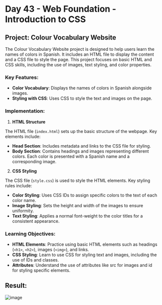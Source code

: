 # Day 43 - Web Foundation - Introduction to CSS

## Project: Colour Vocabulary Website

The Colour Vocabulary Website project is designed to help users learn the names of colors in Spanish. It includes an HTML file to display the content and a CSS file to style the page. This project focuses on basic HTML and CSS skills, including the use of images, text styling, and color properties.

### Key Features:

- **Color Vocabulary**: Displays the names of colors in Spanish alongside images.
- **Styling with CSS**: Uses CSS to style the text and images on the page.

### Implementation:

1. **HTML Structure**

The HTML file (`index.html`) sets up the basic structure of the webpage. Key elements include:

- **Head Section**: Includes metadata and links to the CSS file for styling.
- **Body Section**: Contains headings and images representing different colors. Each color is presented with a Spanish name and a corresponding image.

2. **CSS Styling**

The CSS file (`style.css`) is used to style the HTML elements. Key styling rules include:

- **Color Styling**: Uses CSS IDs to assign specific colors to the text of each color name.
- **Image Styling**: Sets the height and width of the images to ensure uniformity.
- **Text Styling**: Applies a normal font-weight to the color titles for a consistent appearance.

### Learning Objectives:

- **HTML Elements**: Practice using basic HTML elements such as headings (`<h1>`, `<h2>`), images (`<img>`), and links.
- **CSS Styling**: Learn to use CSS for styling text and images, including the use of IDs and classes.
- **Attributes**: Understand the use of attributes like src for images and id for styling specific elements.

## Result:

![image](https://github.com/cristobalgrau/100-days-of-python/assets/119089907/90bf8b24-d783-4596-b057-5fdf70a6a419)

